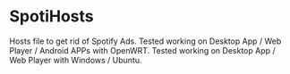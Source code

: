 # SpotiHosts
Hosts file to get rid of Spotify Ads. 
Tested working on Desktop App / Web Player / Android APPs with OpenWRT.
Tested working on Desktop App / Web Player with Windows / Ubuntu.
